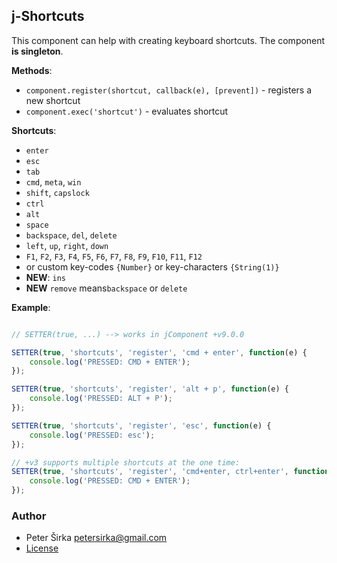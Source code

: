 ## j-Shortcuts

This component can help with creating keyboard shortcuts. The component __is singleton__.

__Methods__:
- `component.register(shortcut, callback(e), [prevent])` - registers a new shortcut
- `component.exec('shortcut')` - evaluates shortcut

__Shortcuts__:
- `enter`
- `esc`
- `tab`
- `cmd`, `meta`, `win`
- `shift`, `capslock`
- `ctrl`
- `alt`
- `space`
- `backspace`, `del`, `delete`
- `left`, `up`, `right`, `down`
- `F1`, `F2`, `F3`, `F4`, `F5`, `F6`, `F7`, `F8`, `F9`, `F10`, `F11`, `F12`
- or custom key-codes `{Number}` or key-characters `{String(1)}`
- __NEW__: `ins`
- __NEW__ `remove` means`backspace` or `delete`

__Example__:

```javascript

// SETTER(true, ...) --> works in jComponent +v9.0.0

SETTER(true, 'shortcuts', 'register', 'cmd + enter', function(e) {
    console.log('PRESSED: CMD + ENTER');
});

SETTER(true, 'shortcuts', 'register', 'alt + p', function(e) {
    console.log('PRESSED: ALT + P');
});

SETTER(true, 'shortcuts', 'register', 'esc', function(e) {
    console.log('PRESSED: esc');
});

// +v3 supports multiple shortcuts at the one time:
SETTER(true, 'shortcuts', 'register', 'cmd+enter, ctrl+enter', function(e) {
    console.log('PRESSED: CMD + ENTER');
});

```

### Author

- Peter Širka <petersirka@gmail.com>
- [License](https://www.totaljs.com/licenses/)